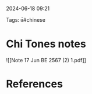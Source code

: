 2024-06-18 09:21

Tags: แ้#chinese 

# Chi Tones notes
![[Note 17 Jun BE 2567 (2) 1.pdf]]


# References
